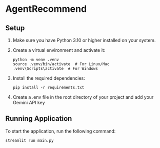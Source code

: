 # AgentRecommend

## Setup

1. Make sure you have Python 3.10 or higher installed on your system.

2. Create a virtual environment and activate it:

   ```shell
   python -m venv .venv
   source .venv/bin/activate  # For Linux/Mac
   .venv\Scripts\activate  # For Windows
   ```

3. Install the required dependencies:

   ```
   pip install -r requirements.txt
   ```

4. Create a .env file in the root directory of your project and add your Gemini API key

## Running Application

To start the application, run the following command:

```
streamlit run main.py
```
